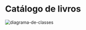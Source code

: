 # Catálogo de livros
![diagrama-de-classes](https://github.com/willywonkabr/catalogo-livros/assets/77807737/d7992adb-a42c-43e8-abf8-13566de3c25a)
